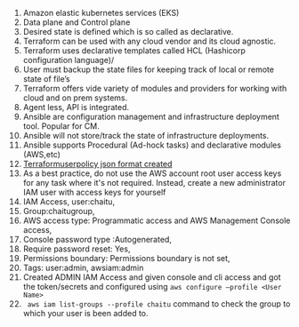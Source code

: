 1.	Amazon elastic kubernetes services (EKS)
2.	Data plane and Control plane 
3.	Desired state is defined which is so called as declarative.
4.	Terraform can be used with any cloud vendor and its cloud agnostic.
5.	Terraform uses declarative templates called HCL (Hashicorp configuration language)/
6.	User must backup the state files for keeping track of local or remote state of file’s
7.	Terraform offers vide variety of modules and providers for working with cloud and on prem systems.
8.	Agent less, API is integrated.
9.	Ansible are configuration management and infrastructure deployment tool. Popular for CM.
10.	Ansible will not store/track the state of infrastructure deployments. 
11.	Ansible supports Procedural (Ad-hock tasks) and declarative modules (AWS,etc) 
12.	[Terraformuserpolicy json format created]( https://raw.githubusercontent.com/linuxacademy/content-deploying-to-aws-ansible-terraform/master/iam_policies/terraform_deployment_iam_policy.json)  
13.	As a best practice, do not use the AWS account root user access keys for any task where it's not required. Instead, create a new administrator IAM user with access keys for yourself
14.	IAM Access, user:chaitu, 
15.	Group:chaitugroup,
16.	 AWS access type: Programmatic access and AWS Management Console access,
17.	Console password type :Autogenerated,
18.	Require password reset: Yes,
19.	Permissions boundary: Permissions boundary is not set,
20.	Tags: user:admin, awsiam:admin
21.	Created ADMIN IAM Access and given console and cli access and got the token/secrets and configured using `aws configure –profile <User Name>`
22.	` aws iam list-groups --profile chaitu` command to check the group to which your user is been added to.
